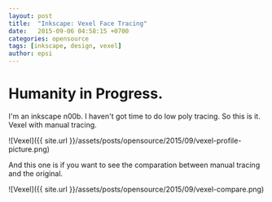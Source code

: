 ```yaml
---
layout: post
title:  "Inkscape: Vexel Face Tracing"
date:   2015-09-06 04:58:15 +0700
categories: opensource
tags: [inkscape, design, vexel]
author: epsi
---
```


# Humanity in Progress.

I'm an inkscape n00b. I haven't got time to do low poly tracing. So this is it. Vexel with manual tracing.

![Vexel]({{ site.url }}/assets/posts/opensource/2015/09/vexel-profile-picture.png)

And this one is if you want to see the comparation between manual tracing and the original.

![Vexel]({{ site.url }}/assets/posts/opensource/2015/09/vexel-compare.png)

